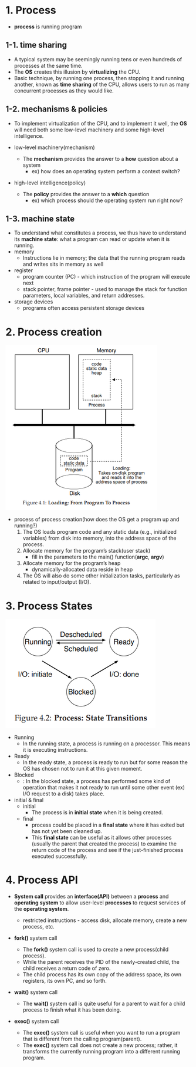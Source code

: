 # 1. Process

* **process** is running program



## 1-1. time sharing

* A typical system may be seemingly running tens or even hundreds of processes at the same time.
* The **OS** creates this illusion by **virtualizing** the CPU.
* Basic technique, by running one process, then stopping it and running another,  known as **time sharing** of the CPU,  allows users to run as many concurrent processes as they would like.

## 1-2. mechanisms & policies

* To implement virtualization of the CPU, and to implement it well, the **OS** will need both some low-level machinery and some high-level intelligence.
* low-level machinery(mechanism)

  * The **mechanism** provides the answer to a **how** question about a system
    * ex) how does an operating system perform a context switch?
* high-level intelligence(policy)

  * The **policy** provides the answer to a **which** question
    * ex) which process should the operating system run right now?

## 1-3. machine state

* To understand what constitutes a process, we thus have to understand its **machine state**: what a program can read or update when it is running.
* memory
  * Instructions lie in memory; the data that the running program reads and writes sits in memory as well
* register
  * program counter (PC) - which instruction of the program will execute next
  * stack pointer, frame pointer - used to manage the stack for function parameters, local variables, and return addresses.
* storage devices
  * programs often access persistent storage devices 



# 2. Process creation

![pc1](images/pc1.png)

* process of process creation(how does the OS get a program up and running?)
  1. The OS loads program code and any static data (e.g., initialized variables) from disk into memory, into the address space of the process.
  2. Allocate memory for the program’s stack(user stack)
     *  fill in the parameters to the main() function(**argc**, **argv**)
  3. Allocate memory for the program’s heap
     * dynamically-allocated data reside in heap
  4. The OS will also do some other initialization tasks, particularly as related to input/output (I/O).

# 3. Process States

![pc2](images/pc2.png)

* Running
  * In the running state, a process is running on a processor. This means it is executing instructions.
* Ready
  *  In the ready state, a process is ready to run but for some reason the OS has chosen not to run it at this given moment.
* Blocked
  * : In the blocked state, a process has performed some kind of operation that makes it not ready to run until some other event (ex)  I/O request to a disk) takes place.
* initial & final
  * initial
    *  The process is in **initial state** when it is being created.
  * final
    * process could be placed in a **final state** where it has exited but has not yet been cleaned up.
    * This **final state** can be useful as it allows other processes (usually the parent that created the process) to examine the return code of the process and see if the just-finished process executed successfully.

# 4. Process API

* **System call** provides an **interface(API)** between a **process** and **operating system** to allow user-level **processes** to request services of the **operating system**.
  * restricted instructions - access disk, allocate memory, create a new process, etc.



* **fork()** system call
  * The **fork()** system call is used to create a new process(child process).
  *  While the parent receives the PID of the newly-created child, the child receives a return code of zero.
  * The child process has its own copy of the address space, its own registers, its own PC, and so forth.
* **wait()** system call
  * The **wait()** system call is quite useful for a parent to wait for a child process to finish what it has been doing.
* **exec()** system call
  * The **exec()** system call is useful when you want to run a program that is different from the calling program(parent). 
  *  The **exec()** system call does not create a new process; rather, it transforms the currently running program into a different running program.